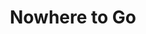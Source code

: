 ---
title: "Nowhere to Go"
year: 1958
rating: 4
stars: "★★★★"
liked: true
rewatched: false
permalink: "nowhere-to-go"
watched_on: 2024-12-29
---